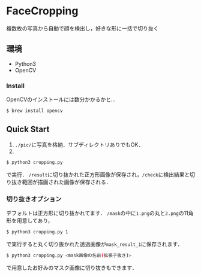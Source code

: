 # FaceCropping
複数枚の写真から自動で顔を検出し，好きな形に一括で切り抜く

## 環境
- Python3
- OpenCV

### Install
OpenCVのインストールには数分かかるかと...
```sh
$ brew install opencv
```

## Quick Start
1. `./pic/`に写真を格納．サブディレクトリありでもOK．
2. 
```sh
$ python3 cropping.py
``` 
で実行．
`/result`に切り抜かれた正方形画像が保存され，`/check`に検出結果と切り抜き範囲が描画された画像が保存される．

### 切り抜きオプション
デフォルトは正方形に切り抜かれてます．
`/mask`の中に`1.png`の丸と`2.png`の11角形を用意してあり，
```sh
$ python3 cropping.py 1
```
で実行すると丸く切り抜かれた透過画像が`mask_result_1`に保存されます．

```sh
$ python3 cropping.py <mask画像の名前(拡張子抜き)>
```
で用意したお好みのマスク画像に切り抜きもできます．

